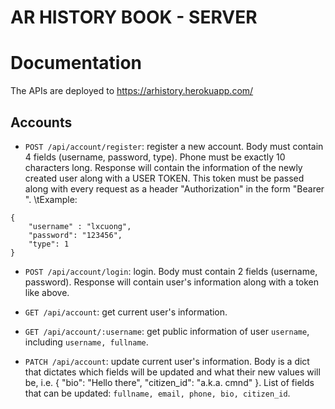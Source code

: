 # AR HISTORY BOOK - SERVER
# Documentation

The APIs are deployed to https://arhistory.herokuapp.com/

## Accounts

- `POST /api/account/register`: register a new account. Body must contain 4 fields (username, password, type). Phone must be exactly 10 characters long. Response will contain the information of the newly created user along with a USER TOKEN. This token must be passed along with every request as a header "Authorization" in the form "Bearer <token>".
\tExample:
```
{
    "username" : "lxcuong",
    "password": "123456",
    "type": 1
}
```

- `POST /api/account/login`: login. Body must contain 2 fields (username, password). Response will contain user's information along with a token like above.

- `GET /api/account`: get current user's information.

- `GET /api/account/:username`: get public information of user `username`, including `username, fullname`.

- `PATCH /api/account`: update current user's information. Body is a dict that dictates which fields will be updated and what their new values will be, i.e. { "bio": "Hello there", "citizen_id": "a.k.a. cmnd" }. List of fields that can be updated: `fullname, email, phone, bio, citizen_id`.

